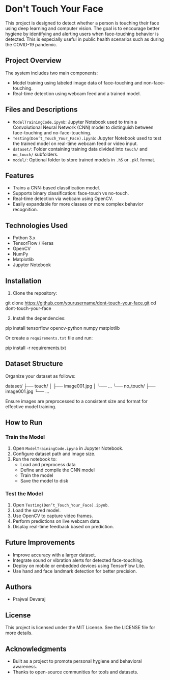 # Don't Touch Your Face

This project is designed to detect whether a person is touching their face using deep learning and computer vision. The goal is to encourage better hygiene by identifying and alerting users when face-touching behavior is detected. This is especially useful in public health scenarios such as during the COVID-19 pandemic.

## Project Overview

The system includes two main components:

- Model training using labeled image data of face-touching and non-face-touching.
- Real-time detection using webcam feed and a trained model.

## Files and Descriptions

- `ModelTrainingCode.ipynb`: Jupyter Notebook used to train a Convolutional Neural Network (CNN) model to distinguish between face-touching and no-face-touching.
- `Testing(Don’t_Touch_Your_Face).ipynb`: Jupyter Notebook used to test the trained model on real-time webcam feed or video input.
- `dataset/`: Folder containing training data divided into `touch/` and `no_touch/` subfolders.
- `model/`: Optional folder to store trained models in `.h5` or `.pkl` format.

## Features

- Trains a CNN-based classification model.
- Supports binary classification: face-touch vs no-touch.
- Real-time detection via webcam using OpenCV.
- Easily expandable for more classes or more complex behavior recognition.

## Technologies Used

- Python 3.x
- TensorFlow / Keras
- OpenCV
- NumPy
- Matplotlib
- Jupyter Notebook

## Installation

1. Clone the repository:

git clone https://github.com/yourusername/dont-touch-your-face.git
cd dont-touch-your-face

2. Install the dependencies:

pip install tensorflow opencv-python numpy matplotlib

Or create a `requirements.txt` file and run:

pip install -r requirements.txt


## Dataset Structure

Organize your dataset as follows:

dataset/
├── touch/
│ ├── image001.jpg
│ └── ...
└── no_touch/
├── image001.jpg
└── ...

Ensure images are preprocessed to a consistent size and format for effective model training.

## How to Run

### Train the Model

1. Open `ModelTrainingCode.ipynb` in Jupyter Notebook.
2. Configure dataset path and image size.
3. Run the notebook to:
   - Load and preprocess data
   - Define and compile the CNN model
   - Train the model
   - Save the model to disk

### Test the Model

1. Open `Testing(Don’t_Touch_Your_Face).ipynb`.
2. Load the saved model.
3. Use OpenCV to capture video frames.
4. Perform predictions on live webcam data.
5. Display real-time feedback based on prediction.

## Future Improvements

- Improve accuracy with a larger dataset.
- Integrate sound or vibration alerts for detected face-touching.
- Deploy on mobile or embedded devices using TensorFlow Lite.
- Use hand and face landmark detection for better precision.

## Authors

- Prajwal Devaraj

## License

This project is licensed under the MIT License. See the LICENSE file for more details.

## Acknowledgments

- Built as a project to promote personal hygiene and behavioral awareness.
- Thanks to open-source communities for tools and datasets.
